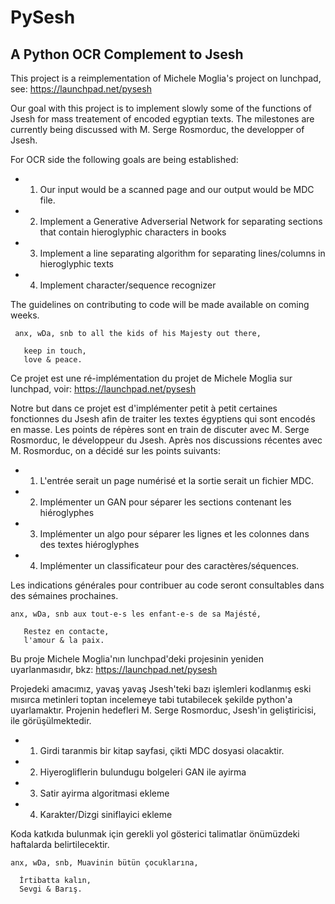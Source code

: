 # PySesh
A Python OCR Complement to Jsesh
--------
This project is a reimplementation of Michele Moglia's project on lunchpad, see: https://launchpad.net/pysesh
    
  Our goal with this project is to implement slowly some of the functions of Jsesh for mass treatement of encoded egyptian texts.  The milestones are currently being discussed with M. Serge Rosmorduc, the developper of Jsesh. 
  
  For OCR side the following goals are being established:
  
  * 1. Our input would be a scanned page and our output would be MDC file.
  * 2. Implement a Generative Adverserial Network for separating sections that contain 
      hieroglyphic characters in books
  * 3. Implement a line separating algorithm for separating lines/columns in hieroglyphic texts
  * 4. Implement character/sequence recognizer
  
  
  The guidelines on contributing to code will be made available on coming weeks. 
   
     anx, wDa, snb to all the kids of his Majesty out there,
       
       keep in touch,
       love & peace.
       
Ce projet est une ré-implémentation du projet de Michele Moglia sur lunchpad, voir: https://launchpad.net/pysesh

   Notre but dans ce projet est d'implémenter petit à petit certaines fonctionnes du Jsesh afin de traiter les textes égyptiens qui sont encodés en masse. Les points de répères sont en train de discuter avec M. Serge Rosmorduc, le développeur du Jsesh.
   Après nos discussions récentes avec M. Rosmorduc, on a décidé sur les points suivants:   
  
  * 1. L'entrée serait un page numérisé et la sortie serait un fichier MDC.
  * 2. Implémenter un GAN pour séparer les sections contenant les hiéroglyphes
  * 3. Implémenter un algo pour séparer les lignes et les colonnes dans des textes hiéroglyphes
  * 4. Implémenter un classificateur pour des caractères/séquences.
  
   
   Les indications générales pour contribuer au code seront consultables dans des sémaines prochaines.
   
    anx, wDa, snb aux tout-e-s les enfant-e-s de sa Majésté,
   
       Restez en contacte,
       l'amour & la paix.
       
 
 
 Bu proje Michele Moglia'nın lunchpad'deki projesinin yeniden uyarlanmasıdır, bkz: https://launchpad.net/pysesh
 
  Projedeki amacımız, yavaş yavaş Jsesh'teki bazı işlemleri kodlanmış eski mısırca metinleri toptan incelemeye tabi tutabilecek şekilde python'a uyarlamaktır. Projenin hedefleri M. Serge Rosmorduc, Jsesh'in geliştiricisi, ile görüşülmektedir.
  
  * 1. Girdi taranmis bir kitap sayfasi, çikti MDC dosyasi olacaktir.
  * 2. Hiyerogliflerin bulundugu bolgeleri GAN ile ayirma
  * 3. Satir ayirma algoritmasi ekleme
  * 4. Karakter/Dizgi siniflayici ekleme 
  
  Koda katkıda bulunmak için gerekli yol gösterici talimatlar önümüzdeki haftalarda belirtilecektir.
    
    anx, wDa, snb, Muavinin bütün çocuklarına,
    
      İrtibatta kalın,
      Sevgi & Barış.
